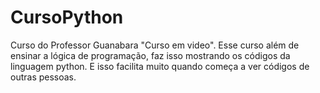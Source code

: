 # CursoPython

Curso do Professor Guanabara "Curso em video". 
Esse curso além de ensinar a lógica de programação, faz isso mostrando os códigos da linguagem python.
E isso facilita muito quando começa a ver códigos de outras pessoas.

